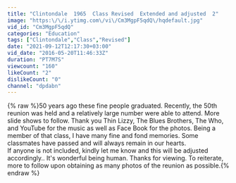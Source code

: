 ```yaml
---
title: "Clintondale  1965  Class Revised  Extended and adjusted  2"
image: "https:\/\/i.ytimg.com\/vi\/Cm3MgpF5qdQ\/hqdefault.jpg"
vid_id: "Cm3MgpF5qdQ"
categories: "Education"
tags: ["Clintondale","Class","Revised"]
date: "2021-09-12T12:17:30+03:00"
vid_date: "2016-05-20T11:46:33Z"
duration: "PT7M7S"
viewcount: "160"
likeCount: "2"
dislikeCount: "0"
channel: "dpdabn"
---
```

{% raw %}50 years ago these fine people graduated. Recently, the 50th reunion was held and a relatively large number were able to attend. More slide shows to follow. Thank you Thin Lizzy, The Blues Brothers,  The Who, and YouTube for the music as well as Face Book for the photos. Being a member of that class, I have many fine and fond memories. Some classmates have passed and will always remain in our hearts.<br /> If anyone is not included, kindly let me know and this will be adjusted accordingly.. It's wonderful being human. Thanks for viewing. To reiterate, more to follow upon obtaining as many photos of the reunion as possible.{% endraw %}
